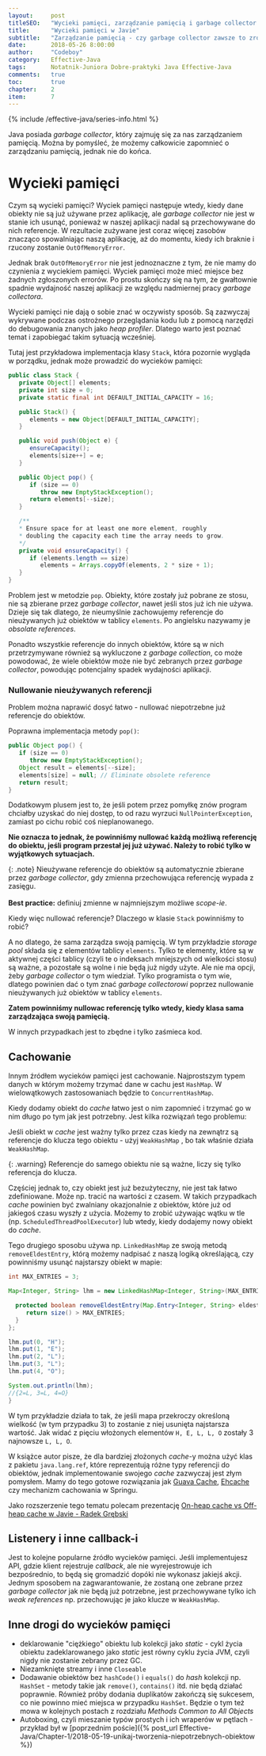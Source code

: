 ```yaml
---
layout:     post
titleSEO:   "Wycieki pamięci, zarządzanie pamięcią i garbage collector w Javie"
title:      "Wycieki pamięci w Javie"
subtitle:   "Zarządzanie pamięcią - czy garbage collector zawsze to zrobi za nas?"
date:       2018-05-26 8:00:00
author:     "Codeboy"
category:   Effective-Java
tags:       Notatnik-Juniora Dobre-praktyki Java Effective-Java
comments:   true
toc:        true
chapter:    2
item:       7
---
```


{% include /effective-java/series-info.html %}

Java posiada *garbage collector*, który zajmuję się za nas zarządzaniem pamięcią. Można by pomyśleć, że możemy całkowicie zapomnieć o zarządzaniu pamięcią, jednak nie do końca.

# Wycieki pamięci

Czym są wycieki pamięci? Wyciek pamięci następuje wtedy, kiedy dane obiekty nie są już używane przez aplikację, ale *garbage collector* nie jest w stanie ich usunąć, ponieważ w naszej aplikacji nadal są przechowywane do nich referencje. W rezultacie zużywane jest coraz więcej zasobów znacząco spowalniając naszą aplikację, aż do momentu, kiedy ich braknie i rzucony zostanie `OutOfMemoryError`.

Jednak brak `OutOfMemoryError` nie jest jednoznaczne z tym, że nie mamy do czynienia z wyciekiem pamięci. Wyciek pamięci może mieć miejsce bez żadnych zgłoszonych errorów. Po prostu skończy się na tym, że gwałtownie spadnie wydajność naszej aplikacji ze względu nadmiernej pracy *garbage collectora*.

Wycieki pamięci nie dają o sobie znać w oczywisty sposób.  Są zazwyczaj wykrywane podczas ostrożnego przeglądania kodu lub z pomocą narzędzi do debugowania znanych jako *heap profiler*. Dlatego warto jest poznać temat i zapobiegać takim sytuacją wcześniej.

Tutaj jest przykładowa implementacja klasy `Stack`, która pozornie wygląda w porządku, jednak może prowadzić do wycieków pamięci:

```java
public class Stack {
   private Object[] elements;
   private int size = 0;
   private static final int DEFAULT_INITIAL_CAPACITY = 16;

   public Stack() {
      elements = new Object[DEFAULT_INITIAL_CAPACITY];
   }

   public void push(Object e) {
      ensureCapacity();
      elements[size++] = e;
   }

   public Object pop() {
      if (size == 0)
         throw new EmptyStackException();
      return elements[--size];
   }

   /**
   * Ensure space for at least one more element, roughly
   * doubling the capacity each time the array needs to grow.
   */
   private void ensureCapacity() {
      if (elements.length == size)
         elements = Arrays.copyOf(elements, 2 * size + 1);
   }
}
```

Problem jest w metodzie `pop`. Obiekty, które zostały już pobrane ze stosu, nie są zbierane przez *garbage collector*, nawet jeśli stos już ich nie używa.  Dzieje się tak dlatego, że nieumyślnie zachowujemy referencje do nieużywanych już obiektów w tablicy `elements`. Po angielsku nazywamy je *obsolate references*.

Ponadto wszystkie referencje do innych obiektów, które są w nich przetrzymywane również są wykluczone z *garbage collection*, co może powodować, że wiele obiektów może nie być zebranych przez *garbage collector*, powodując potencjalny spadek wydajności aplikacji.

### Nullowanie nieużywanych referencji

Problem można naprawić dosyć łatwo - nullować niepotrzebne już referencje do obiektów.

Poprawna implementacja metody `pop()`:

```java
public Object pop() {
   if (size == 0)
      throw new EmptyStackException();
   Object result = elements[--size];
   elements[size] = null; // Eliminate obsolete reference
   return result;
}
```
Dodatkowym plusem jest to, że jeśli potem przez pomyłkę znów program chciałby uzyskać do niej dostęp, to od razu wyrzuci `NullPointerException`, zamiast po cichu robić coś nieplanowanego.

**Nie oznacza to jednak, że powinniśmy nullować każdą możliwą referencję do obiektu, jeśli program przestał jej już używać. Należy to robić tylko w wyjątkowych sytuacjach.**

{: .note}
Nieużywane referencje do obiektów są automatycznie zbierane przez *garbage collector*, gdy zmienna przechowująca referencję wypada z zasięgu. <br>  <br>
**Best practice:** definiuj zmienne w najmniejszym możliwe *scope-ie*.

Kiedy więc nullować referencje? Dlaczego w klasie `Stack` powinniśmy to robić?

A no dlatego, że sama zarządza swoją pamięcią. W tym przykładzie *storage pool* składa się z elementów tablicy `elements`. Tylko te elementy, które są w aktywnej części tablicy (czyli te o indeksach mniejszych od wielkości stosu) są ważne, a pozostałe są wolne i nie będą już nigdy użyte. Ale nie ma opcji, żeby *garbage collector* o tym wiedział. Tylko programista o tym wie, dlatego powinien dać o tym znać *garbage collectorowi* poprzez nullowanie nieużywanych już obiektów w tablicy `elements`.

**Zatem powinniśmy nullowac referencję tylko wtedy, kiedy klasa sama zarządzająca swoją pamięcią.**

W innych przypadkach jest to zbędne i tylko zaśmieca kod.

## Cachowanie

Innym źródłem wycieków pamięci jest cachowanie.  Najprostszym typem danych w którym możemy trzymać dane w cachu  jest `HashMap`. W wielowątkowych zastosowaniach będzie to `ConcurrentHashMap`.

Kiedy dodamy obiekt do *cache* łatwo jest o nim zapomnieć i trzymać go w nim długo po tym jak jest potrzebny. Jest kilka rozwiązań tego problemu:

Jeśli obiekt w *cache* jest ważny tylko przez czas kiedy na zewnątrz są referencje do klucza tego obiektu - użyj `WeakHashMap` , bo tak właśnie działa `WeakHashMap`.

{: .warning}
Referencje do samego obiektu nie są ważne, liczy się tylko referencja do klucza.

Częściej jednak to, czy obiekt jest już bezużyteczny, nie jest tak łatwo zdefiniowane. Może np. tracić na wartości z czasem. W takich przypadkach *cache* powinien być zwalniany okazjonalnie z obiektów, które już od jakiegoś czasu wyszły z użycia. Możemy to zrobić używając wątku w tle (np. `ScheduledThreadPoolExecutor`) lub wtedy, kiedy dodajemy nowy obiekt do *cache*.

Tego drugiego sposobu używa np. `LinkedHashMap` ze swoją metodą `removeEldestEntry`, którą możemy nadpisać z naszą logiką określającą, czy powinniśmy usunąć najstarszy obiekt w mapie:

```java
int MAX_ENTRIES = 3;

Map<Integer, String> lhm = new LinkedHashMap<Integer, String>(MAX_ENTRIES + 1, .75F, false) {

  protected boolean removeEldestEntry(Map.Entry<Integer, String> eldest) {
     return size() > MAX_ENTRIES;
  }
};

lhm.put(0, "H");
lhm.put(1, "E");
lhm.put(2, "L");
lhm.put(3, "L");
lhm.put(4, "O");

System.out.println(lhm);
//{2=L, 3=L, 4=O}
}
```

W tym przykładzie działa to tak, że jeśli mapa przekroczy określoną wielkość (w tym przypadku 3) to zostanie z niej usunięta najstarsza wartość. Jak widać z pięciu włożonych elementów `H, E, L, L, O` zostały 3 najnowsze `L, L, O`.

W książce autor pisze, że dla bardziej złożonych *cache*-y można użyć klas z pakietu `java.lang.ref`, które reprezentują różne typy referencji do obiektów, jednak implementowanie swojego *cache* zazwyczaj jest złym pomysłem. Mamy do tego gotowe rozwiązania jak [Guava Cache](http://www.baeldung.com/guava-cache), [Ehcache](http://www.baeldung.com/ehcache) czy mechanizm cachowania w Springu.

Jako rozszerzenie tego tematu polecam prezentację [On-heap cache vs Off-heap cache w Javie - Radek Grębski](https://www.youtube.com/watch?v=wfPl_aNj4Pc)

## Listenery i inne callback-i

Jest to kolejne popularne źródło wycieków pamięci. Jeśli implementujesz API, gdzie klient rejestruje *callback*, ale nie wyrejestrowuje ich bezpośrednio, to będą się gromadzić dopóki nie wykonasz jakiejś akcji. Jednym sposobem na zagwarantowanie, że zostaną one zebrane przez *garbage collector* jak nie będą już potrzebne, jest przechowywane tylko ich *weak references* np. przechowując je jako klucze w `WeakHashMap`.

## Inne drogi do wycieków pamięci

- deklarowanie "ciężkiego" obiektu lub kolekcji jako *static* - cykl życia obiektu zadeklarowanego jako *static* jest równy cyklu życia JVM, czyli nigdy nie zostanie zebrany przez GC.
- Niezamknięte streamy i inne `Closeable`
- Dodawanie obiektów bez `hashCode()` i  `equals()` do *hash* kolekcji np. `HashSet` - metody takie jak `remove()`, `contains()` itd. nie będą działać poprawnie. Również próby dodania duplikatów zakończą się sukcesem, co nie powinno mieć miejsca w przypadku `HashSet`. Będzie o tym też mowa w kolejnych postach z rozdziału *Methods Common to All Objects*
- Autoboxing, czyli mieszanie typów prostych i ich wraperów w pętlach - przykład był w [poprzednim poście]({% post_url Effective-Java/Chapter-1/2018-05-19-unikaj-tworzenia-niepotrzebnych-obiektow %})